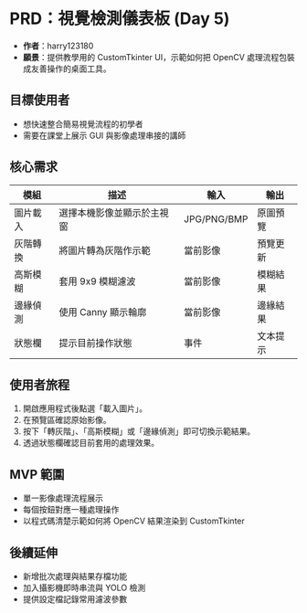 ﻿# PRD：視覺檢測儀表板 (Day 5)

- **作者**：harry123180
- **願景**：提供教學用的 CustomTkinter UI，示範如何把 OpenCV 處理流程包裝成友善操作的桌面工具。

## 目標使用者
- 想快速整合簡易視覺流程的初學者
- 需要在課堂上展示 GUI 與影像處理串接的講師

## 核心需求
| 模組 | 描述 | 輸入 | 輸出 |
| --- | --- | --- | --- |
| 圖片載入 | 選擇本機影像並顯示於主視窗 | JPG/PNG/BMP | 原圖預覽 |
| 灰階轉換 | 將圖片轉為灰階作示範 | 當前影像 | 預覽更新 |
| 高斯模糊 | 套用 9x9 模糊濾波 | 當前影像 | 模糊結果 |
| 邊緣偵測 | 使用 Canny 顯示輪廓 | 當前影像 | 邊緣結果 |
| 狀態欄 | 提示目前操作狀態 | 事件 | 文本提示 |

## 使用者旅程
1. 開啟應用程式後點選「載入圖片」。
2. 在預覽區確認原始影像。
3. 按下「轉灰階」、「高斯模糊」或「邊緣偵測」即可切換示範結果。
4. 透過狀態欄確認目前套用的處理效果。

## MVP 範圍
- 單一影像處理流程展示
- 每個按鈕對應一種處理操作
- 以程式碼清楚示範如何將 OpenCV 結果渲染到 CustomTkinter

## 後續延伸
- 新增批次處理與結果存檔功能
- 加入攝影機即時串流與 YOLO 檢測
- 提供設定檔記錄常用濾波參數
